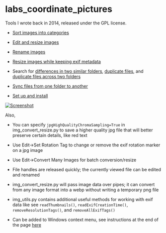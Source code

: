 # labs\_coordinate\_pictures

Tools I wrote back in 2014, released under the GPL license. 

* [Sort images into categories](https://moltenform.com/page/labs-coordinate-pictures/doc/sorting-images.html)  

* [Edit and resize images](https://moltenform.com/page/labs-coordinate-pictures/doc/modifying-images.html)  

* [Rename images](https://moltenform.com/page/labs-coordinate-pictures/doc/renaming-images.html)  

* [Resize images while keeping exif metadata](https://moltenform.com/page/labs-coordinate-pictures/doc/keeping-metadata.html)  

* Search for [differences in two similar folders](https://moltenform.com/page/labs-coordinate-pictures/doc/search-differences.html), [duplicate files](https://moltenform.com/page/labs-coordinate-pictures/doc/search-duplicates.html), and [duplicate files across two folders](https://moltenform.com/page/labs-coordinate-pictures/doc/search-duplicates-two.html)

* [Sync files from one folder to another](https://moltenform.com/page/labs-coordinate-pictures/doc/syncing-files.html)  

* [Set up and install](https://moltenform.com/page/labs-coordinate-pictures/doc/download-and-setup.html)  

<a href="#">![Screenshot](https://moltenform.com/page/labs-coordinate-pictures/doc/modifying-images-menu.png)</a>

Also,

* You can specify `jpgHighQualityChromaSampling=True` in img\_convert\_resize.py to save a higher quality jpg file that will better preserve certain details, like red text

* Use Edit->Set Rotation Tag to change or remove the exif rotation marker on a jpg image

* Use Edit->Convert Many Images for batch conversion/resize

* File handles are released quickly; the currently viewed file can be edited and renamed

* img\_convert\_resize.py will pass image data over pipes; it can convert from any image format into a webp without writing a temporary png file

* img\_utils.py contains additional useful methods for working with exif data like see `readThumbnails()`, `readExifCreationTime()`, `removeResolutionTags()`, and `removeAllExifTags()`

* Can be added to Windows context menu, see instructions at the end of the page [here](https://moltenform.com/page/labs-coordinate-pictures/doc/download-and-setup.html)
